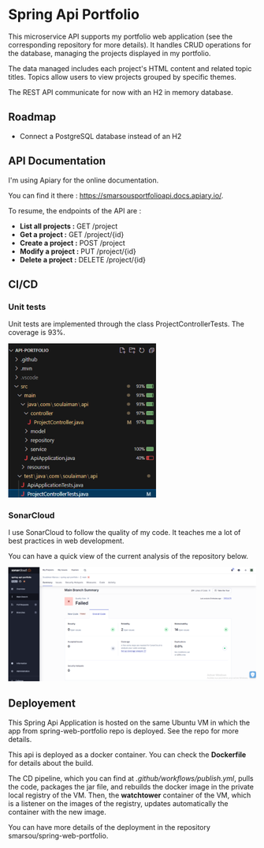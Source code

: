 ﻿# Spring Api Portfolio

This microservice API supports my portfolio web application (see the corresponding repository for more details). It handles CRUD operations for the database, managing the projects displayed in my portfolio.

The data managed includes each project's HTML content and related topic titles. Topics allow users to view projects grouped by specific themes.

The REST API communicate for now with an H2 in memory database. 

## Roadmap

- Connect a PostgreSQL database instead of an H2

## API Documentation

I'm using Apiary for the online documentation.

You can find it there : https://smarsousportfolioapi.docs.apiary.io/.

To resume, the endpoints of the API are :
- **List all projects :** GET /project 
- **Get a project :** GET /project/{id}
- **Create a project :** POST /project
- **Modify a project :** PUT /project/{id}
- **Delete a project :** DELETE /project/{id}

## CI/CD

### Unit tests

Unit tests are implemented through the class ProjectControllerTests.
The coverage is 93%.

<img src=".github/static/coverage.png" width="300"/>

### SonarCloud

I use SonarCloud to follow the quality of my code. It teaches me a lot of best practices in web development.

You can have a quick view of the current analysis of the repository below.

<img src=".github/static/sonar.png" width="800"/>

## Deployement

This Spring Api Application is hosted on the same Ubuntu VM in which the app from spring-web-portfolio repo is deployed. See the repo for more details.

This api is deployed as a docker container.
You can check the **Dockerfile** for details about the build.

The CD pipeline, which you can find at *.github/workflows/publish.yml*, pulls the code, packages the jar file, and rebuilds the docker image in the private local registry of the VM.
Then, the **watchtower** container of the VM, which is a listener on the images of the registry, updates automatically the container with the new image.

You can have more details of the deployment in the repository smarsou/spring-web-portfolio.




